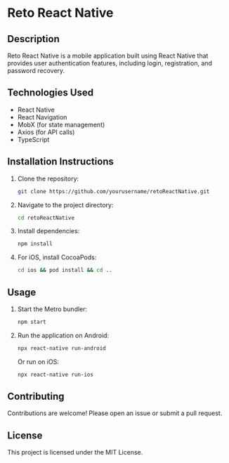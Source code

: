 # Reto React Native

## Description
Reto React Native is a mobile application built using React Native that provides user authentication features, including login, registration, and password recovery.

## Technologies Used
- React Native
- React Navigation
- MobX (for state management)
- Axios (for API calls)
- TypeScript

## Installation Instructions
1. Clone the repository:
   ```bash
   git clone https://github.com/yourusername/retoReactNative.git
   ```
2. Navigate to the project directory:
   ```bash
   cd retoReactNative
   ```
3. Install dependencies:
   ```bash
   npm install
   ```
4. For iOS, install CocoaPods:
   ```bash
   cd ios && pod install && cd ..
   ```

## Usage
1. Start the Metro bundler:
   ```bash
   npm start
   ```
2. Run the application on Android:
   ```bash
   npx react-native run-android
   ```
   Or run on iOS:
   ```bash
   npx react-native run-ios
   ```

## Contributing
Contributions are welcome! Please open an issue or submit a pull request.

## License
This project is licensed under the MIT License.
